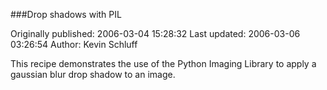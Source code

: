 ###Drop shadows with PIL

Originally published: 2006-03-04 15:28:32
Last updated: 2006-03-06 03:26:54
Author: Kevin Schluff

This recipe demonstrates the use of the Python Imaging Library to apply a gaussian blur drop shadow to an image.